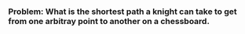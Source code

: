 ### Problem: What is the shortest path a knight can take to get from one arbitray point to another on a chessboard.

